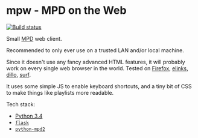 # mpw - MPD on the Web

[![Build status](https://travis-ci.org/rollcat/mpw.svg)](https://travis-ci.org/rollcat/mpw)

Small [MPD](http://www.musicpd.org/) web client.

Recommended to only ever use on a trusted LAN and/or local machine.

Since it doesn't use any fancy advanced HTML features, it will
probably work on every single web browser in the world. Tested on
[Firefox](https://www.mozilla.org/en-US/firefox/),
[elinks](http://elinks.or.cz/), [dillo](http://www.dillo.org/),
[surf](http://surf.suckless.org/).

It uses some simple JS to enable keyboard shortcuts, and a tiny bit of
CSS to make things like playlists more readable.

Tech stack:

- [Python 3.4](https://www.python.org/)
- [`flask`](http://flask.pocoo.org/)
- [`python-mpd2`](https://pypi.python.org/pypi/python-mpd2)
